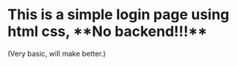 <h1>This is a simple login page using html css, **No backend!!!**</h1>
(Very basic, will make better.)
